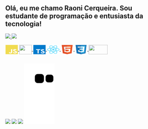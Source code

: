 ## Olá, eu me chamo Raoni Cerqueira. Sou estudante de programação e entusiasta da tecnologia!

<div>
<a href="https://github.com/raonircl">
<img height="180em" src="https://github-readme-stats.vercel.app/api?   
username=raonircl&show_icons=true&theme=dracula&include_all_commits=true&count_private=true"/>
<img height="180em" src="https://github-readme-stats.vercel.app/api/top-langs/? 
username=raonircl&layout=compact&langs_count=7&theme=dracula"/>
</div>

<div style="display: inline_block"><br>
<img align="center" alt="" height="30" width="40" src="https://raw.githubusercontent.com/devicons/devicon/master/icons/javascript/javascript-plain.svg">
<img align="center"  alt="" height="30" width="40" src="https://encrypted-tbn0.gstatic.com/images?q=tbn:ANd9GcTCV7Sq6DYNZp7lZfsrsKvrvptQRS_DZiyUWQ&usqp=CAU">
<img align="center" alt="" height="30" width="40" src="https://raw.githubusercontent.com/devicons/devicon/master/icons/typescript/typescript-plain.svg">
<img align="center" alt="" height="30" width="40" src="https://raw.githubusercontent.com/devicons/devicon/master/icons/react/react-original.svg">
<img align="center" alt="" height="30" width="40" src="https://raw.githubusercontent.com/devicons/devicon/master/icons/html5/html5-original.svg">
<img align="center" alt="" height="30" width="40" src="https://raw.githubusercontent.com/devicons/devicon/master/icons/css3/css3-original.svg">
<img align="center" alt="" height="30" width="60" src="https://imgs.search.brave.com/0tqYFE_0Rc_f1alCtv1PCDda4ApDGLs1OQLIBQVjWRc/rs:fit:860:0:0/g:ce/aHR0cHM6Ly9sb2dv/cy1kb3dubG9hZC5j/b20vd3AtY29udGVu/dC91cGxvYWRzLzIw/MTYvMDkvUnVieV9v/bl9SYWlsc19sb2dv/LTcwMHgyNDUucG5n">
  
</div>
  
  ##
 
<div> 
  
<a href="https://instagram.com/raonircl" target="_blank"><img src="https://img.shields.io/badge/-Instagram-%23E4405F?style=for-the-badge&logo=instagram&logoColor=white" target="_blank"></a>
<a href = "mailto:raoni@gmail.com"><img src="https://img.shields.io/badge/-Gmail-%23333?style=for-the-badge&logo=gmail&logoColor=white" target="_blank"></a>
<a href="https://www.linkedin.com/in/raoni-cerqueira-027026211/" target="_blank"><img src="https://img.shields.io/badge/-LinkedIn-%230077B5?style=for-the-badge&logo=linkedin&logoColor=white" target="_blank"></a>
![Snake animation](https://github.com/rafaballerini/rafaballerini/blob/output/github-contribution-grid-snake.svg)
